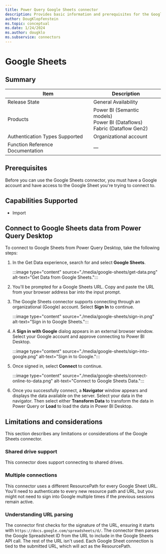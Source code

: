 ```yaml
---
title: Power Query Google Sheets connector
description: Provides basic information and prerequisites for the Google Sheets connector, descriptions of the optional input parameters, and discusses limitations and issues you might come across.
author: DougKlopfenstein
ms.topic: conceptual
ms.date: 1/24/2024
ms.author: dougklo
ms.subservice: connectors
---
```


# Google Sheets

## Summary

| Item | Description |
| ---- | ----------- |
| Release State | General Availability |
| Products | Power BI (Semantic models)<br/>Power BI (Dataflows)<br/>Fabric (Dataflow Gen2) |
| Authentication Types Supported | Organizational account |
| Function Reference Documentation | &mdash; |

## Prerequisites

Before you can use the Google Sheets connector, you must have a Google account and have access to the Google Sheet you're trying to connect to.

## Capabilities Supported

* Import

## Connect to Google Sheets data from Power Query Desktop

To connect to Google Sheets from Power Query Desktop, take the following steps:

1. In the Get Data experience, search for and select **Google Sheets**.

    :::image type="content" source="./media/google-sheets/get-data.png" alt-text="Get Data from Google Sheets.":::

2. You'll be prompted for a Google Sheets URL. Copy and paste the URL from your browser address bar into the input prompt.

3. The Google Sheets connector supports connecting through an organizational (Google) account. Select **Sign In** to continue.

    :::image type="content" source="./media/google-sheets/sign-in.png" alt-text="Sign in to Google Sheets.":::

4. A **Sign in with Google** dialog appears in an external browser window. Select your Google account and approve connecting to Power BI Desktop.

    :::image type="content" source="./media/google-sheets/sign-into-google.png" alt-text="Sign in to Google.":::

5. Once signed in, select **Connect** to continue.

    :::image type="content" source="./media/google-sheets/connect-online-to-data.png" alt-text="Connect to Google Sheets Data.":::

6. Once you successfully connect, a **Navigator** window appears and displays the data available on the server. Select your data in the navigator. Then select either **Transform Data** to transform the data in Power Query or **Load** to load the data in Power BI Desktop.

## Limitations and considerations

This section describes any limitations or considerations of the Google Sheets connector.

### Shared drive support

This connector does support connecting to shared drives.

### Multiple connections

This connector uses a different ResourcePath for every Google Sheet URL. You'll need to authenticate to every new resource path and URL, but you might not need to sign into Google multiple times if the previous sessions remain active.

### Understanding URL parsing

The connector first checks for the signature of the URL, ensuring it starts with `https://docs.google.com/spreadsheets/d/`. The connector then parses the Google Spreadsheet ID from the URL to include in the Google Sheets API call. The rest of the URL isn't used. Each Google Sheet connection is tied to the submitted URL, which will act as the ResourcePath.
